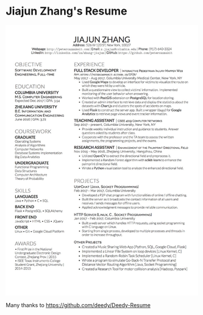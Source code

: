 # Jiajun Zhang's Resume

![alt text](https://raw.githubusercontent.com/petercanmakit/resume/master/JiajunZhangResume.jpg)

Many thanks to https://github.com/deedy/Deedy-Resume